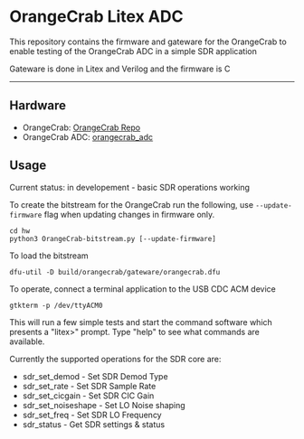 # OrangeCrab Litex ADC
This repository contains the firmware and gateware for the OrangeCrab to
enable testing of the OrangeCrab ADC in a simple SDR application

Gateware is done in Litex and Verilog and the firmware is C

---
## Hardware ##
* OrangeCrab: [OrangeCrab Repo](https://github.com/gregdavill/OrangeCrab)
* OrangeCrab ADC: [orangecrab_adc](https://github.com/emeb/orangecrab_adc)

## Usage ##

Current status: in developement - basic SDR operations working

To create the bitstream for the OrangeCrab run the following,
use `--update-firmware` flag when updating changes in firmware only.

    cd hw
    python3 OrangeCrab-bitstream.py [--update-firmware]

To load the bitstream

    dfu-util -D build/orangecrab/gateware/orangecrab.dfu

To operate, connect a terminal application to the USB CDC ACM device

    gtkterm -p /dev/ttyACM0

This will run a few simple tests and start the command software which
presents a "litex>" prompt. Type "help" to see what commands are available.

Currently the supported operations for the SDR core are:

* sdr_set_demod    - Set SDR Demod Type
* sdr_set_rate     - Set SDR Sample Rate
* sdr_set_cicgain  - Set SDR CIC Gain
* sdr_set_noiseshape - Set LO Noise shaping
* sdr_set_freq     - Set SDR LO Frequency
* sdr_status       - Get SDR settings & status
